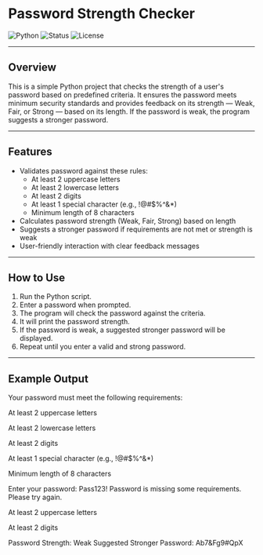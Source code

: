 # Password Strength Checker

![Python](https://img.shields.io/badge/Python-3.8%2B-blue)
![Status](https://img.shields.io/badge/Status-Completed-green)
![License](https://img.shields.io/badge/License-MIT-blue)

---

## Overview

This is a simple Python project that checks the strength of a user's password based on predefined criteria. It ensures the password meets minimum security standards and provides feedback on its strength — Weak, Fair, or Strong — based on its length. If the password is weak, the program suggests a stronger password.

---

## Features

- Validates password against these rules:
  - At least 2 uppercase letters
  - At least 2 lowercase letters
  - At least 2 digits
  - At least 1 special character (e.g., !@#$%^&*)
  - Minimum length of 8 characters
- Calculates password strength (Weak, Fair, Strong) based on length
- Suggests a stronger password if requirements are not met or strength is weak
- User-friendly interaction with clear feedback messages

---

## How to Use

1. Run the Python script.
2. Enter a password when prompted.
3. The program will check the password against the criteria.
4. It will print the password strength.
5. If the password is weak, a suggested stronger password will be displayed.
6. Repeat until you enter a valid and strong password.

---

## Example Output

Your password must meet the following requirements:

At least 2 uppercase letters

At least 2 lowercase letters

At least 2 digits

At least 1 special character (e.g., !@#$%^&*)

Minimum length of 8 characters

Enter your password: Pass123! Password is missing some requirements. Please try again.

At least 2 uppercase letters

At least 2 digits

Password Strength: Weak Suggested Stronger Password: Ab7&Fg9#QpX

